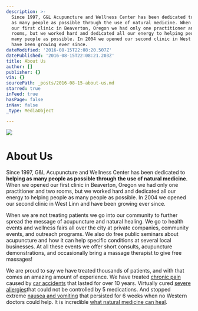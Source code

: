 ```yaml
---
description: >-
  Since 1997, G&L Acupuncture and Wellness Center has been dedicated to helping
  as many people as possible through the use of natural medicine. When we opened
  our first clinic in Beaverton, Oregon we had only one practitioner and two
  rooms, but we worked hard and dedicated all our energy to helping people as
  many people as possible. In 2004 we opened our second clinic in West Linn and
  have been growing ever since.
dateModified: '2016-08-15T22:08:20.507Z'
datePublished: '2016-08-15T22:08:21.203Z'
title: About Us
author: []
publisher: {}
via: {}
sourcePath: _posts/2016-08-15-about-us.md
starred: true
inFeed: true
hasPage: false
inNav: false
_type: MediaObject

---
```

![](https://the-grid-user-content.s3-us-west-2.amazonaws.com/da52832a-0b2f-41ea-a895-709a34a8fc71.jpg)

# About Us

Since 1997, G&L Acupuncture and Wellness Center has been dedicated to **helping as many people as possible through the use of natural medicine**. When we opened our first clinic in Beaverton, Oregon we had only one practitioner and two rooms, but we worked hard and dedicated all our energy to helping people as many people as possible. In 2004 we opened our second clinic in West Linn and have been growing ever since.

When we are not treating patients we go into our community to further spread the message of acupuncture and natural healing. We go to health events and wellness fairs all over the city at private companies, community events, and outreach programs. We also do free public seminars about acupuncture and how it can help specific conditions at several local businesses. At all these events we offer short consults, acupuncture demonstrations, and occasionally bring a massage therapist to give free massages!

We are proud to say we have treated thousands of patients, and with that comes an amazing amount of experience. We have treated [chronic pain][0] caused by [car accidents][1] that lasted for over 10 years. Virtually cured [severe allergies][2]that could not be controlled by 5 medications. And stopped extreme [nausea and vomiting][3] that persisted for 6 weeks when no Western doctors could help. It is incredible [what natural medicine can heal][4].

[0]: https://www.gandlacupuncture.com/about-us/testimonials#topic=pain
[1]: https://www.gandlacupuncture.com/about-us/testimonials#topic=accident
[2]: https://www.gandlacupuncture.com/about-us/testimonials#topic=allergy
[3]: https://www.gandlacupuncture.com/about-us/testimonials#topic=digestive
[4]: https://www.gandlacupuncture.com/services/what-we-treat